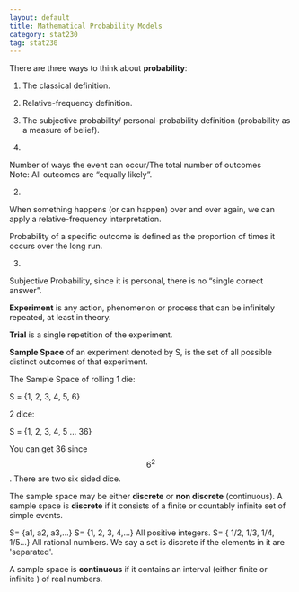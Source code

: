 ```yaml
---
layout: default
title: Mathematical Probability Models
category: stat230
tag: stat230
---
```


There are three ways to think about **probability**:  
1. The classical definition.  
2. Relative-frequency definition.  
3. The subjective probability/ personal-probability definition (probability as a measure of belief).  

1.  
Number of ways the event can occur/The total number of outcomes  
Note: All outcomes are “equally likely”.

2.  
When something happens (or can happen) over and over again, we can apply a relative-frequency interpretation.  

Probability of a specific outcome is defined as the proportion of times it occurs over the long run.  

3.  
Subjective Probability, since it is personal, there is no “single correct answer”.  

**Experiment** is any action, phenomenon or process that can be infinitely repeated, at least in theory.

**Trial** is a single repetition of the experiment.

**Sample Space** of an experiment denoted by S, is the set of all possible distinct outcomes of that experiment.

The Sample Space of rolling 1 die:

S = {1, 2, 3, 4, 5, 6}

2 dice:

S = {1, 2, 3, 4, 5 ... 36}

You can get 36 since $$6^2$$. There are two six sided dice.

The sample space may be either **discrete** or **non discrete** (continuous).
A sample space is **discrete** if it consists of a finite or countably infinite set of simple events.

S= {a1, a2, a3,...}
S= {1, 2, 3, 4,...} All positive integers. S= { 1/2, 1/3, 1/4, 1/5...} All rational numbers.
We say a set is discrete if the elements in it are 'separated'.

A sample space is **continuous** if it contains an interval (either finite or infinite ) of real numbers.
